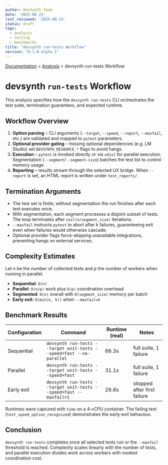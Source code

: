 ```yaml
---
author: DevSynth Team
date: '2025-08-23'
last_reviewed: '2025-08-23'
status: draft
tags:
  - analysis
  - testing
  - benchmarks
title: "devsynth run-tests Workflow"
version: "0.1.0-alpha.1"
---
```

<div class="breadcrumbs">
<a href="../index.md">Documentation</a> &gt; <a href="index.md">Analysis</a> &gt; devsynth run-tests Workflow
</div>

# devsynth `run-tests` Workflow

This analysis specifies how the `devsynth run-tests` CLI orchestrates the test
suite, termination guarantees, and expected runtime.

## Workflow Overview

1. **Option parsing** – CLI arguments (`--target`, `--speed`, `--report`,
   `--maxfail`, etc.) are validated and mapped to `pytest` parameters.
2. **Optional provider gating** – missing optional dependencies (e.g. LM
   Studio) set `DEVSYNTH_RESOURCE_*` flags to avoid hangs.
3. **Execution** – `pytest` is invoked directly or via `xdist` for parallel
   execution. Segmentation (`--segment`/`--segment-size`) batches the test list
   to control memory usage.
4. **Reporting** – results stream through the selected UX bridge. When `--report`
   is set, an HTML report is written under `test_reports/`.

## Termination Arguments

- The test set is finite; without segmentation the run finishes after each test
  executes once.
- With segmentation, each segment processes a disjoint subset of tests. The
  loop terminates after `ceil(n/segment_size)` iterations.
- `--maxfail` instructs `pytest` to abort after *k* failures, guaranteeing exit
  even when failures would otherwise cascade.
- Optional provider flags force-skipping unavailable integrations, preventing
  hangs on external services.

## Complexity Estimates

Let *n* be the number of collected tests and *p* the number of workers when
running in parallel.

- **Sequential**: `O(n)`
- **Parallel**: `O(n/p)` work plus `O(p)` coordination overhead
- **Segmented**: `O(n)` overall with `O(segment_size)` memory per batch
- **Early exit**: `O(min(n, k))` when `--maxfail=k`

## Benchmark Results

| Configuration | Command | Runtime (real) | Notes |
|---------------|---------|---------------|-------|
| Sequential | `devsynth run-tests --target unit-tests --speed=fast --no-parallel` | 66.3s | full suite, 1 failure |
| Parallel | `devsynth run-tests --target unit-tests --speed=fast` | 31.1s | full suite, 1 failure |
| Early exit | `devsynth run-tests --target unit-tests --speed=fast --maxfail=1` | 28.8s | stopped after first failure |

Runtimes were captured with `time` on a 4‑vCPU container. The failing test
(`test_speed_option_recognized`) demonstrates the early‐exit behaviour.

## Conclusion

`devsynth run-tests` completes once all selected tests run or the `--maxfail`
threshold is reached. Complexity scales linearly with the number of tests, and
parallel execution divides work across workers with modest coordination cost.
